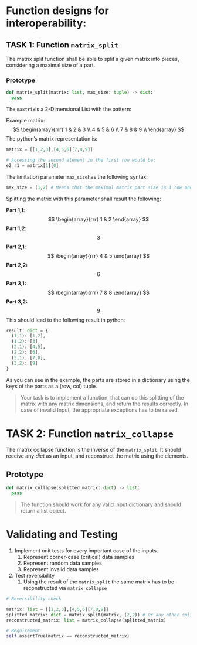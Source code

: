 # Function designs for interoperability:

## TASK 1: Function `matrix_split`

The matrix split function shall be able to split a given matrix into pieces, considering a maximal size of a part. 

### Prototype

```python
def matrix_split(matrix: list, max_size: tuple) -> dict:
  pass
```

The `maxtrix`is a 2-Dimensional List with the pattern:

Example matrix:
$$
\begin{array}{rrr}                                
1 & 2 & 3 \\                                               
4 & 5 & 6 \\                                               
7 & 8 & 9 \\                                               
\end{array}
$$
The python’s matrix representation is:

```python
matrix = [[1,2,3],[4,5,6][7,8,9]]

# Accessing the second element in the first row would be:
e2_r1 = matrix[1][0]
```

The limitation parameter `max_size`has the following syntax:

```python
max_size = (1,2) # Means that the maximal matrix part size is 1 row and 2 columns
```

Splitting the matrix with this parameter shall result the following:

**Part 1,1**:
$$
\begin{array}{rrr}                                
1 & 2                                                                                           
\end{array}
$$
**Part 1,2**:
$$
3
$$
**Part 2,1**:
$$
\begin{array}{rrr}                                                                         
4 & 5                                                                                    
\end{array}
$$
**Part 2,2:**
$$
6
$$
**Part 3,1:**
$$
\begin{array}{rrr}                                                                           
7 & 8                                              
\end{array}
$$
**Part 3,2:**
$$
9
$$
This should lead to the following result in python:

```python
result: dict = {
  (1,1): [1,2],
  (1,2): [3],
  (2,1): [4,5],
  (2,2): [6],
  (3,1): [7,8],
  (3,2): [9]
}
```

As you can see in the example, the parts are stored in a dictionary using the keys of the parts as a (row, col) tuple.

>Your task is to implement a function, that can do this splitting of the matrix with any matrix dimensions, and return the results correctly. In case of invalid Input, the appropriate exceptions has to be raised.



# TASK 2: Function `matrix_collapse`

The matrix collapse function is the inverse of the `matrix_split`. It should receive any *dict* as an input, and reconstruct the matrix using the elements.

## Prototype

```python
def matrix_collapse(splitted_matrix: dict) -> list:
  pass
```

> The function should work for any valid input dictionary and should return a list object.



# Validating and Testing

1. Implement unit tests for every important case of the inputs.
   1. Represent corner-case (critical) data samples
   2. Represent random data samples
   3. Represent invalid data samples
2. Test reversibility
   1. Using the result of the `matrix_split` the same matrix has to be reconstructed via `matrix_collapse`

```python
# Reversibility check

matrix: list = [[1,2,3],[4,5,6][7,8,9]]
splitted_matrix: dict = matrix_split(matrix, (2,2)) # Or any other split condition
reconstructed_matrix: list = matrix_collapse(splitted_matrix)

# Requirement
self.assertTrue(matrix == reconstructed_matrix)
```





```python

```

